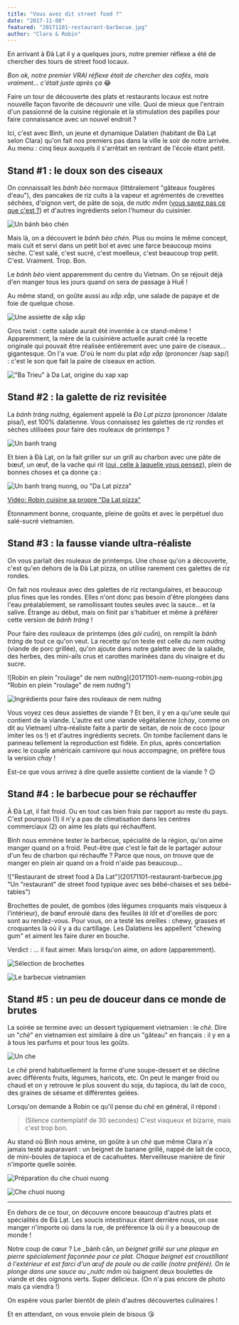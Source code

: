 ```yaml
---
title: "Vous avez dit street food ?"
date: "2017-11-08"
featured: "20171101-restaurant-barbecue.jpg"
author: "Clara & Robin"
---
```


En arrivant à Đà Lạt il y a quelques jours, notre premier réflexe a été de
chercher des tours de street food locaux.

_Bon ok, notre premier VRAI réflexe était de chercher des cafés, mais
vraiment... c'était juste après ça_ 😂

Faire un tour de découverte des plats et restaurants locaux est notre nouvelle
façon favorite de découvrir une ville. Quoi de mieux que l'entrain d'un
passionné de la cuisine régionale et la stimulation des papilles pour faire
connaissance avec un nouvel endroit ?

Ici, c'est avec Bình, un jeune et dynamique Dalatien (habitant de Đà Lạt selon
Clara) qu'on fait nos premiers pas dans la ville le soir de notre arrivée. Au
menu : cinq lieux auxquels il s'arrêtait en rentrant de l'école étant petit.

## Stand #1 : le doux son des ciseaux

On connaissait les _bánh bèo_ normaux (littéralement "gâteaux fougères d'eau"),
des pancakes de riz cuits à la vapeur et agrémentés de crevettes séchées,
d'oignon vert, de pâte de soja, de _nước mắm_
([vous savez pas ce que c'est ?](https://eaudepoisson.com/a-propos/)) et
d'autres ingrédients selon l'humeur du cuisinier.

![Un bánh bèo chén](20171101-banh-beo.jpg "Un bánh bèo chén")

Mais là, on a découvert le _bánh bèo chén._ Plus ou moins le même concept, mais
cuit et servi dans un petit bol et avec une farce beaucoup moins sèche. C'est
salé, c'est sucré, c'est moelleux, c'est beaucoup trop petit. C'est. Vraiment.
Trop. Bon.

Le _bánh bèo_ vient apparemment du centre du Vietnam. On se réjouit déjà d'en
manger tous les jours quand on sera de passage à Huế !

Au même stand, on goûte aussi au _xắp xắp_, une salade de papaye et de foie de
quelque chose.

![Une assiette de xắp xắp](20171101-xap-xap.jpg "Une assiette de xắp xắp")

Gros twist : cette salade aurait été inventée à ce stand-même ! Apparemment, la
mère de la cuisinière actuelle aurait créé la recette originale qui pouvait être
réalisée entièrement avec une paire de ciseaux... gigantesque. On l'a vue. D'où
le nom du plat _xắp xắp_ (prononcer /sap sap/) : c'est le son que fait la paire
de ciseaux en action.

!["Ba Trieu" à Da Lat, origine du xap xap](20171101-restaurant-ba-trieu.jpg "Le stand original du xắp xắp (d'après notre guide)")

## Stand #2 : la galette de riz revisitée

La _bánh tráng nướng_, également appelé la _Đà Lạt pizza_ (prononcer /dalate
pisa/), est 100% dalatienne. Vous connaissez les galettes de riz rondes et
sèches utilisées pour faire des rouleaux de printemps ?

![Un banh trang](20171101-banh-trang.jpg "Un bánh tráng comme on en a l'habitude (comme certains en ont l'habitude, précise Robin)")

Et bien à Đà Lạt, on la fait griller sur un grill au charbon avec une pâte de
bœuf, un œuf, de la vache qui rit
([oui, celle à laquelle vous pensez](https://fr.wikipedia.org/wiki/La_vache_qui_rit)),
plein de bonnes choses et ça donne ça :

![Un banh trang nuong, ou "Da Lat pizza"](20171101-dalat-pizza.jpg)

[Vidéo: Robin cuisine sa propre "Da Lat pizza"](https://www.youtube.com/watch?v=_nSSYFtsY1E)

Étonnamment bonne, croquante, pleine de goûts et avec le perpétuel duo
salé-sucré vietnamien.

## Stand #3 : la fausse viande ultra-réaliste

On vous parlait des rouleaux de printemps. Une chose qu'on a découverte, c'est
qu'en dehors de la Đà Lạt pizza, on utilise rarement ces galettes de riz rondes.

On fait nos rouleaux avec des galettes de riz rectangulaires, et beaucoup plus
fines que les rondes. Elles n'ont donc pas besoin d'être plongées dans l'eau
préalablement, se ramollissant toutes seules avec la sauce... et la salive.
Étrange au début, mais on finit par s'habituer et même à préférer cette version
de _bánh tráng_ !

Pour faire des rouleaux de printemps (des _gỏi cuốn_), on remplit la _bánh
tráng_ de tout ce qu'on veut. La recette qu'on teste est celle du _nem nướng_
(viande de porc grillée), qu'on ajoute dans notre galette avec de la salade, des
herbes, des mini-ails crus et carottes marinées dans du vinaigre et du sucre.

![Robin en plein "roulage" de nem nướng](20171101-nem-nuong-robin.jpg "Robin en
plein "roulage" de nem nướng")

![Ingrédients pour faire des rouleaux de nem nướng](20171101-nem-nuong.jpg "Ingrédients pour faire des rouleaux de nem nướng")

Vous voyez ces deux assiettes de viande ? Et ben, il y en a qu'une seule qui
contient de la viande. L'autre est une viande végétalienne (_chay_, comme on dit
au Vietnam) ultra-réaliste faite à partir de seitan, de noix de coco (pour
imiter les os !) et d'autres ingrédients secrets. On tombe facilement dans le
panneau tellement la reproduction est fidèle. En plus, après concertation avec
le couple américain carnivore qui nous accompagne, on préfère tous la version
_chay_ !

Est-ce que vous arrivez à dire quelle assiette contient de la viande ? 😉

## Stand #4 : le barbecue pour se réchauffer

À Đà Lạt, il fait froid. Ou en tout cas bien frais par rapport au reste du pays.
C'est pourquoi (1) il n'y a pas de climatisation dans les centres commerciaux
(2) on aime les plats qui réchauffent.

Bình nous emmène tester le barbecue, spécialité de la région, qu'on aime manger
quand on a froid. Peut-être que c'est le fait de le partager autour d'un feu de
charbon qui réchauffe ? Parce que nous, on trouve que de manger en plein air
quand on a froid n'aide pas beaucoup...

!["Restaurant de street food à Da Lat"](20171101-restaurant-barbecue.jpg "Un
"restaurant" de street food typique avec ses bébé-chaises et ses bébé-tables")

Brochettes de poulet, de gombos (des légumes croquants mais visqueux à
l'intérieur), de bœuf enroulé dans des feuilles _lá lốt_ et d'oreilles de porc
sont au rendez-vous. Pour vous, on a testé les oreilles : chewy, grasses et
croquantes là où il y a du cartillage. Les Dalatiens les appellent "chewing gum"
et aiment les faire durer en bouche.

Verdict : ... il faut aimer. Mais lorsqu'on aime, on adore (apparemment).

![Sélection de brochettes](20171101-stand-barbecue.jpg "Grand choix de brochettes")

![Le barbecue vietnamien](20171101-barbecue.jpg "De gauche à droite : gombos, 2 x bœuf enroulé dans des feuilles lá lốt, poulet_")

## Stand #5 : un peu de douceur dans ce monde de brutes

La soirée se termine avec un dessert typiquement vietnamien : le _chè_. Dire un
"_chè_" en vietnamien est similaire à dire un "gâteau" en français : il y en a à
tous les parfums et pour tous les goûts.

![Un che](20171101-che.jpg)

Le _chè_ prend habituellement la forme d'une soupe-dessert et se décline avec
différents fruits, légumes, haricots, etc. On peut le manger froid ou chaud et
on y retrouve le plus souvent du soja, du tapioca, du lait de coco, des graines
de sésame et différentes gelées.

Lorsqu'on demande à Robin ce qu'il pense du _chè_ en général, il répond :

> (Silence contemplatif de 30 secondes) C'est visqueux et bizarre, mais c'est
> trop bon.

Au stand où Bình nous amène, on goûte à un _chè_ que même Clara n'a jamais testé
auparavant : un beignet de banane grillé, nappé de lait de coco, de mini-boules
de tapioca et de cacahuètes. Merveilleuse manière de finir n'importe quelle
soirée.

![Préparation du che chuoi nuong](20171101-restaurant-che.jpg "Le monsieur qui grille les beignets de banane avec une objet non-identifié dans la main")

![Che chuoi nuong](20171101-che-chuoi-nuong.jpg "Le fameux chè au beignet de banane")

---

En dehors de ce tour, on découvre encore beaucoup d'autres plats et spécialités
de Đà Lạt. Les soucis intestinaux étant derrière nous, on ose manger n'importe
où dans la rue, de préférence là où il y a beaucoup de monde !

Notre coup de cœur ? Le _bánh căn, _un beignet grillé sur une plaque en pierre
spécialement façonnée pour ce plat. Chaque beignet est croustillant à
l'extérieur et est farci d'un œuf de poule ou de caille (notre préféré). On le
plonge dans une sauce au \_nước mắm_ où baignent deux boulettes de viande et des
oignons verts. Super délicieux. (On n'a pas encore de photo mais ça viendra !)

On espère vous parler bientôt de plein d'autres découvertes culinaires !

Et en attendant, on vous envoie plein de bisous 😘
